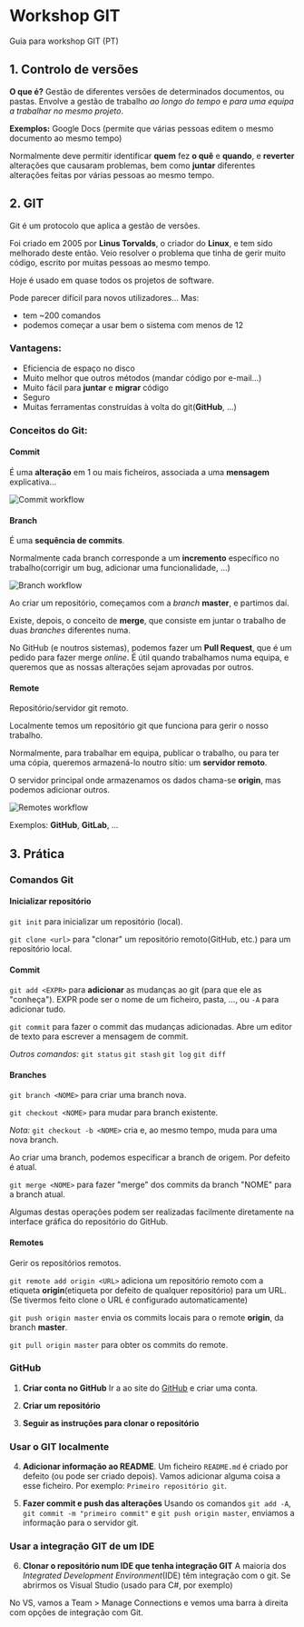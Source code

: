 # Workshop GIT

Guia para workshop GIT (PT)

## 1. Controlo de versões

**O que é?** Gestão de diferentes versões de determinados documentos, ou pastas. Envolve a gestão de trabalho *ao longo do tempo* e *para uma equipa a trabalhar no mesmo projeto*.

**Exemplos:** Google Docs (permite que várias pessoas editem o mesmo documento ao mesmo tempo)

Normalmente deve permitir identificar **quem** fez **o quê** e **quando**, e **reverter** alterações que causaram problemas, bem como **juntar** diferentes alterações feitas por várias pessoas ao mesmo tempo.

## 2. GIT

Git é um protocolo que aplica a gestão de versões.

Foi criado em 2005 por **Linus Torvalds**, o criador do **Linux**, e tem sido melhorado deste então. Veio resolver o problema que tinha de gerir muito código, escrito por muitas pessoas ao mesmo tempo.

Hoje é usado em quase todos os projetos de software.

Pode parecer difícil para novos utilizadores... Mas:
* tem ~200 comandos
* podemos começar a usar bem o sistema com menos de 12

### Vantagens:
* Eficiencia de espaço no disco
* Muito melhor que outros métodos (mandar código por e-mail...)
* Muito fácil para **juntar** e **migrar** código
* Seguro
* Muitas ferramentas construídas à volta do git(**GitHub**, ...)

### Conceitos do Git:

#### Commit

É uma **alteração** em 1 ou mais ficheiros, associada a uma **mensagem** explicativa...

![Commit workflow](https://github.com/joao-p-marques/workshop_git_PT/raw/master/images/commit.png "Commit workflow")

#### Branch

É uma **sequência de commits**.

Normalmente cada branch corresponde a um **incremento** específico no trabalho(corrigir um bug, adicionar uma funcionalidade, ...)

![Branch workflow](https://github.com/joao-p-marques/workshop_git_PT/raw/master/images/branches.png "Branch workflow")

Ao criar um repositório, começamos com a *branch* **master**, e partimos daí.

Existe, depois, o conceito de **merge**, que consiste em juntar o trabalho de duas *branches* diferentes numa.

No GitHub (e noutros sistemas), podemos fazer um **Pull Request**, que é um pedido para fazer merge *online*. É útil quando trabalhamos numa equipa,  e queremos que as nossas alterações sejam aprovadas por outros.

#### Remote

Repositório/servidor git remoto.

Localmente temos um repositório git que funciona para gerir o nosso trabalho.

Normalmente, para trabalhar em equipa, publicar o trabalho, ou para ter uma cópia, queremos armazená-lo noutro sítio: um **servidor remoto**.

O servidor principal onde armazenamos os dados chama-se **origin**, mas podemos adicionar outros.

![Remotes workflow](https://github.com/joao-p-marques/workshop_git_PT/raw/master/images/remotes.png "Remotes workflow")

Exemplos: **GitHub**, **GitLab**, ...

## 3. Prática

### Comandos Git

#### Inicializar repositório

`git init` para inicializar um repositório (local).

`git clone <url>` para "clonar" um repositório remoto(GitHub, etc.) para um repositório local.

#### Commit

`git add <EXPR>` para **adicionar** as mudanças ao git (para que ele as "conheça").
EXPR pode ser o nome de um ficheiro, pasta, ..., ou `-A` para adicionar tudo.

`git commit` para fazer o commit das mudanças adicionadas. Abre um editor de texto para escrever a mensagem de commit.

*Outros comandos:*
`git status`
`git stash`
`git log`
`git diff`

#### Branches

`git branch <NOME>` para criar uma branch nova. 

`git checkout <NOME>` para mudar para branch existente.

*Nota:*
`git checkout -b <NOME>` cria e, ao mesmo tempo, muda para uma nova branch.

Ao criar uma branch, podemos especificar a branch de origem. Por defeito é atual.

`git merge <NOME>` para fazer "merge" dos commits da branch "NOME" para a branch atual.

Algumas destas operações podem ser realizadas facilmente diretamente na interface gráfica do repositório do GitHub.

#### Remotes

Gerir os repositórios remotos.

`git remote add origin <URL>` adiciona um repositório remoto com a etiqueta **origin**(etiqueta por defeito de qualquer repositório) para um URL. (Se tivermos feito clone o URL é configurado automaticamente)

`git push origin master` envia os commits locais para o remote **origin**, da branch **master**.

`git pull origin master` para obter os commits do remote.

### GitHub

1. **Criar conta no GitHub**
Ir a ao site do [GitHub](https://github.com/) e criar uma conta.

2. **Criar um repositório**

3. **Seguir as instruções para clonar o repositório**

### Usar o GIT localmente

4. **Adicionar informação ao README**.
Um ficheiro `README.md` é criado por defeito (ou pode ser criado depois). Vamos adicionar alguma coisa a esse ficheiro. Por exemplo: `Primeiro repositório git`.

5. **Fazer commit e push das alterações**
Usando os comandos `git add -A`, `git commit -m "primeiro commit"` e `git push origin master`, enviamos a informação para o servidor git.

### Usar a integração GIT de um IDE

6. **Clonar o repositório num IDE que tenha integração GIT**
A maioria dos *Integrated Development Environment*(IDE) têm integração com o git. Se abrirmos os Visual Studio (usado para C#, por exemplo)

No VS, vamos a Team > Manage Connections e vemos uma barra à direita com opções de integração com Git.
